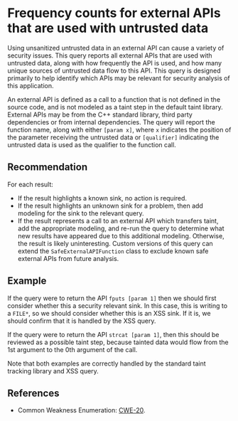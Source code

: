 # Frequency counts for external APIs that are used with untrusted data
Using unsanitized untrusted data in an external API can cause a variety of security issues. This query reports all external APIs that are used with untrusted data, along with how frequently the API is used, and how many unique sources of untrusted data flow to this API. This query is designed primarily to help identify which APIs may be relevant for security analysis of this application.

An external API is defined as a call to a function that is not defined in the source code, and is not modeled as a taint step in the default taint library. External APIs may be from the C++ standard library, third party dependencies or from internal dependencies. The query will report the function name, along with either `[param x]`, where `x` indicates the position of the parameter receiving the untrusted data or `[qualifier]` indicating the untrusted data is used as the qualifier to the function call.


## Recommendation
For each result:

* If the result highlights a known sink, no action is required.
* If the result highlights an unknown sink for a problem, then add modeling for the sink to the relevant query.
* If the result represents a call to an external API which transfers taint, add the appropriate modeling, and re-run the query to determine what new results have appeared due to this additional modeling.
Otherwise, the result is likely uninteresting. Custom versions of this query can extend the `SafeExternalAPIFunction` class to exclude known safe external APIs from future analysis.


## Example
If the query were to return the API `fputs [param 1]` then we should first consider whether this a security relevant sink. In this case, this is writing to a `FILE*`, so we should consider whether this is an XSS sink. If it is, we should confirm that it is handled by the XSS query.

If the query were to return the API `strcat [param 1]`, then this should be reviewed as a possible taint step, because tainted data would flow from the 1st argument to the 0th argument of the call.

Note that both examples are correctly handled by the standard taint tracking library and XSS query.


## References
* Common Weakness Enumeration: [CWE-20](https://cwe.mitre.org/data/definitions/20.html).
